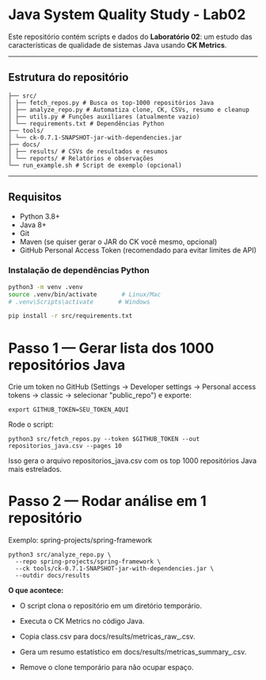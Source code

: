 # Java System Quality Study - Lab02

Este repositório contém scripts e dados do **Laboratório 02**: um estudo das características de qualidade de sistemas Java usando **CK Metrics**.

---

## Estrutura do repositório

```
├── src/
│ ├── fetch_repos.py # Busca os top-1000 repositórios Java
│ ├── analyze_repo.py # Automatiza clone, CK, CSVs, resumo e cleanup
│ ├── utils.py # Funções auxiliares (atualmente vazio)
│ └── requirements.txt # Dependências Python
├── tools/
│ └── ck-0.7.1-SNAPSHOT-jar-with-dependencies.jar
├── docs/
│ ├── results/ # CSVs de resultados e resumos
│ └── reports/ # Relatórios e observações
└── run_example.sh # Script de exemplo (opcional)
```


---

## Requisitos

- Python 3.8+  
- Java 8+  
- Git  
- Maven (se quiser gerar o JAR do CK você mesmo, opcional)  
- GitHub Personal Access Token (recomendado para evitar limites de API)

### Instalação de dependências Python

```bash
python3 -m venv .venv
source .venv/bin/activate       # Linux/Mac
# .venv\Scripts\activate       # Windows

pip install -r src/requirements.txt
```

# Passo 1 — Gerar lista dos 1000 repositórios Java

Crie um token no GitHub (Settings → Developer settings → Personal access tokens → classic → selecionar "public_repo") e exporte:

```
export GITHUB_TOKEN=SEU_TOKEN_AQUI
```

Rode o script:

```
python3 src/fetch_repos.py --token $GITHUB_TOKEN --out repositorios_java.csv --pages 10
```

Isso gera o arquivo repositorios_java.csv com os top 1000 repositórios Java mais estrelados.

# Passo 2 — Rodar análise em 1 repositório

Exemplo: spring-projects/spring-framework

```
python3 src/analyze_repo.py \
  --repo spring-projects/spring-framework \
  --ck tools/ck-0.7.1-SNAPSHOT-jar-with-dependencies.jar \
  --outdir docs/results
```

__O que acontece:__

* O script clona o repositório em um diretório temporário.

* Executa o CK Metrics no código Java.

* Copia class.csv para docs/results/metricas_raw_<repo>.csv.

* Gera um resumo estatístico em docs/results/metricas_summary_<repo>.csv.

* Remove o clone temporário para não ocupar espaço.